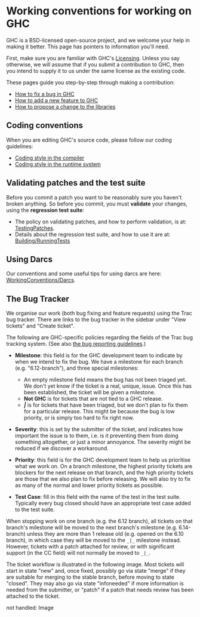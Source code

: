 # Working conventions for working on GHC


GHC is a BSD-licensed open-source project, and we welcome your help in making it better.
This page has pointers to information you'll need.


First, make sure you are familiar with GHC's [Licensing](licensing).  Unless you say otherwise, we will assume that if you submit a contribution to GHC, then you intend to supply it to us under the same license as the existing code.


These pages guide you step-by-step through making a contribution:

- [How to fix a bug in GHC](working-conventions/fixing-bugs)
- [How to add a new feature to GHC](working-conventions/adding-features)
- [ How to propose a change to the libraries](http://haskell.org/haskellwiki/Library_submissions)

## Coding conventions


When you are editing GHC's source code, please follow our coding guidelines:

- [Coding style in the compiler](commentary/coding-style)
- [Coding style in the runtime system](commentary/rts/conventions)

## Validating patches and the test suite


Before you commit a patch you want to be reasonably sure you haven't broken anything.  So before you commit, you must **validate** your changes, using the **regression test suite**:

- The policy on validating patches, and how to perform validation, is at: [TestingPatches](testing-patches).
- Details about the regression test suite, and how to use it are at: [Building/RunningTests](building/running-tests)

## Using Darcs


Our conventions and some useful tips for using darcs are here: [WorkingConventions/Darcs](working-conventions/darcs).

## The Bug Tracker


We organise our work (both bug fixing and feature requests) using the Trac bug tracker.   There are links to the bug tracker in the sidebar under "View tickets" and "Create ticket". 


The following are GHC-specific policies regarding the fields of the Trac bug tracking system. (See also [the bug reporting guidelines](report-a-bug).)

- **Milestone**: this field is for the GHC development team to indicate by when we intend to fix the bug.  We have a milestone for each branch (e.g. "6.12-branch"), and three special milestones:

  - An empty milestone field means the bug has not been triaged yet.  We don't yet know if the
    ticket is a real, unique, issue.  Once this has been established, the ticket will be given
    a milestone.
  - **Not GHC** is for tickets that are not tied to a GHC release.
  - **_\|_** is for tickets that have been triaged, but we don't plan to fix them for a particular
    release.  This might be because the bug is low priority, or is simply too hard to fix right now.

- **Severity**: this is set by the submitter of the ticket, and indicates how important the issue is to
  them, i.e. is it preventing them from doing something altogether, or just a minor annoyance.  The
  severity might be reduced if we discover a workaround.

- **Priority**: this field is for the GHC development team to help us prioritise what we work on. On a branch milestone, the highest priority tickets are blockers for the next release on that branch, and the high priority tickets are those that we also plan to fix before releasing. We will also try to fix as many of the normal and lower priority tickets as possible.

- **Test Case**: fill in this field with the name of the test in the test suite.  Typically every bug
  closed should have an appropriate test case added to the test suite.


When stopping work on one branch (e.g. the 6.12 branch), all tickets on that branch's milestone will be moved to the next branch's milestone (e.g. 6.14-branch) unless they are more than 1 release old (e.g. opened on the 6.10 branch), in which case they will be moved to the `_|_` milestone instead. However, tickets with a patch attached for review, or with significant support (in the CC field) will not normally be moved to `_|_`.


The ticket workflow is illustrated in the following image. Most tickets will start in state "new" and, once fixed, possibly go via state "merge" if they are suitable for merging to the stable branch, before moving to state "closed". They may also go via state "infoneeded" if more information is needed from the submitter, or "patch" if a patch that needs review has been attached to the ticket.

not handled: Image